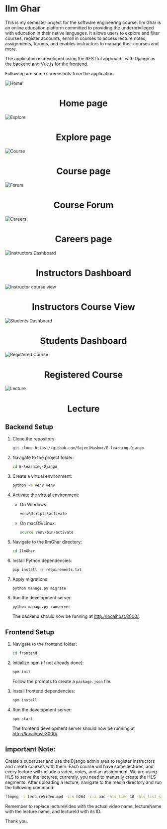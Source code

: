 # Ilm Ghar

This is my semester project for the software engineering course. Ilm Ghar is an online education platform committed to providing the underprivileged with education in their native languages. It allows users to explore and filter courses, register accounts, enroll in courses to access lecture notes, assignments, forums, and enables instructors to manage their courses and more.

The application is developed using the RESTful approach, with Django as the backend and Vue.js for the frontend.

Following are some screenshots from the application.

![Home]( ScreenShots\HOME.png "Home Page")

<h1 style="text-align: center;"> Home page</h1>

![Explore]( ScreenShots\explore.png "Explore")

<h1 style="text-align: center;"> Explore page</h1>

![Course]( ScreenShots\COURSE.png "Course")

<h1 style="text-align: center;"> Course page</h1>

![Forum]( ScreenShots\forum.png "Forum")

<h1 style="text-align: center;"> Course Forum</h1>

![Careers]( ScreenShots\Careers.png "Careers")

<h1 style="text-align: center;"> Careers page</h1>

![Instructors Dashboard]( ScreenShots\InstructorsDashboard.png "Instructors Dashboard")

<h1 style="text-align: center;"> Instructors Dashboard</h1>

![Instructor course view]( ScreenShots\InstructorCourseView.png "Instructor course view")

<h1 style="text-align: center;"> Instructors Course View</h1>

![Students Dashboard]( ScreenShots\StudentDashboard.png "Students Dashboard")

<h1 style="text-align: center;"> Students Dashboard</h1>

![Registered Course]( ScreenShots\RegisteredCourse.png "Registered Course")

<h1 style="text-align: center;"> Registered Course</h1>

![Lecture]( ScreenShots\LECTURE.png "Lecture")

<h1 style="text-align: center;"> Lecture</h1>

## Backend Setup

1. Clone the repository:

    ```bash
    git clone https://github.com/SajeelHashmi/E-learning-Django
    ```

2. Navigate to the project folder:

    ```bash
    cd E-learning-Django
    ```

3. Create a virtual environment:

    ```bash
    python -m venv venv
    ```

4. Activate the virtual environment:

    - On Windows:

        ```bash
        venv\Scripts\activate
        ```

    - On macOS/Linux:

        ```bash
        source venv/bin/activate
        ```

5. Navigate to the IlmGhar directory:

    ```bash
    cd IlmGhar
    ```

6. Install Python dependencies:

    ```bash
    pip install -r requirements.txt
    ```

7. Apply migrations:

    ```bash
    python manage.py migrate
    ```

8. Run the development server:

    ```bash
    python manage.py runserver
    ```

   The backend should now be running at [http://localhost:8000/](http://localhost:8000/).

## Frontend Setup

1. Navigate to the frontend folder:

    ```bash
    cd frontend
    ```

2. Initialize npm (if not already done):

    ```bash
    npm init
    ```

    Follow the prompts to create a `package.json` file.

3. Install frontend dependencies:

    ```bash
    npm install
    ```

4. Run the development server:

    ```bash
    npm start
    ```

   The frontend development server should now be running at [http://localhost:3000/](http://localhost:3000/).

## Important Note:

Create a superuser and use the Django admin area to register instructors and create courses with them. Each course will have some lectures, and every lecture will include a video, notes, and an assignment. We are using HLS to serve the lectures; currently, you need to manually create the HLS segments. After uploading a lecture, navigate to the media directory and run the following command:

```bash
ffmpeg -i lectureVideo.mp4 -c:v h264 -c:a aac -hls_time 10 -hls_list_size 0 lectureName_lectureId/output.m3u8
```
Remember to replace lectureVideo with the actual video name, lectureName with the lecture name, and lectureId with its ID.

Thank you.
